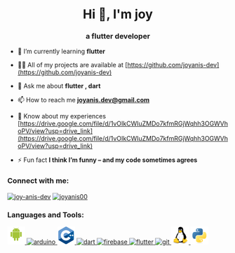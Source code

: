 <h1 align="center">Hi 👋, I'm joy</h1>
<h3 align="center">a flutter developer</h3>

- 🌱 I’m currently learning **flutter**

- 👨‍💻 All of my projects are available at [https://github.com/joyanis-dev](https://github.com/joyanis-dev)

- 💬 Ask me about **flutter , dart**

- 📫 How to reach me **joyanis.dev@gmail.com**

- 📄 Know about my experiences [https://drive.google.com/file/d/1vOIkCWIuZMDo7kfmRGjWqhh3OGWVhoPV/view?usp=drive_link](https://drive.google.com/file/d/1vOIkCWIuZMDo7kfmRGjWqhh3OGWVhoPV/view?usp=drive_link)

- ⚡ Fun fact **I think I’m funny – and my code sometimes agrees**

<h3 align="left">Connect with me:</h3>
<p align="left">
<a href="https://linkedin.com/in/joy-anis-dev" target="blank"><img align="center" src="https://raw.githubusercontent.com/rahuldkjain/github-profile-readme-generator/master/src/images/icons/Social/linked-in-alt.svg" alt="joy-anis-dev" height="30" width="40" /></a>
<a href="https://www.leetcode.com/joyanis00" target="blank"><img align="center" src="https://raw.githubusercontent.com/rahuldkjain/github-profile-readme-generator/master/src/images/icons/Social/leet-code.svg" alt="joyanis00" height="30" width="40" /></a>
</p>

<h3 align="left">Languages and Tools:</h3>
<p align="left"> <a href="https://developer.android.com" target="_blank" rel="noreferrer"> <img src="https://raw.githubusercontent.com/devicons/devicon/master/icons/android/android-original-wordmark.svg" alt="android" width="40" height="40"/> </a> <a href="https://www.arduino.cc/" target="_blank" rel="noreferrer"> <img src="https://cdn.worldvectorlogo.com/logos/arduino-1.svg" alt="arduino" width="40" height="40"/> </a> <a href="https://www.w3schools.com/cpp/" target="_blank" rel="noreferrer"> <img src="https://raw.githubusercontent.com/devicons/devicon/master/icons/cplusplus/cplusplus-original.svg" alt="cplusplus" width="40" height="40"/> </a> <a href="https://dart.dev" target="_blank" rel="noreferrer"> <img src="https://www.vectorlogo.zone/logos/dartlang/dartlang-icon.svg" alt="dart" width="40" height="40"/> </a> <a href="https://firebase.google.com/" target="_blank" rel="noreferrer"> <img src="https://www.vectorlogo.zone/logos/firebase/firebase-icon.svg" alt="firebase" width="40" height="40"/> </a> <a href="https://flutter.dev" target="_blank" rel="noreferrer"> <img src="https://www.vectorlogo.zone/logos/flutterio/flutterio-icon.svg" alt="flutter" width="40" height="40"/> </a> <a href="https://git-scm.com/" target="_blank" rel="noreferrer"> <img src="https://www.vectorlogo.zone/logos/git-scm/git-scm-icon.svg" alt="git" width="40" height="40"/> </a> <a href="https://www.linux.org/" target="_blank" rel="noreferrer"> <img src="https://raw.githubusercontent.com/devicons/devicon/master/icons/linux/linux-original.svg" alt="linux" width="40" height="40"/> </a> <a href="https://www.python.org" target="_blank" rel="noreferrer"> <img src="https://raw.githubusercontent.com/devicons/devicon/master/icons/python/python-original.svg" alt="python" width="40" height="40"/> </a> </p>
